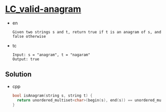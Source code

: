 # [LC_valid-anagram](https://leetcode.com/problems/valid-anagram)

* en

  ```en
  Given two strings s and t, return true if t is an anagram of s, and false otherwise
  ```

* tc

  ```tc
  Input: s = "anagram", t = "nagaram"
  Output: true
  ```

## Solution

* cpp

  ```cpp
  bool isAnagram(string s, string t) {
    return unordered_multiset<char>(begin(s), end(s)) == unordered_multiset<char>(begin(t), end(t));
  }
  ```
